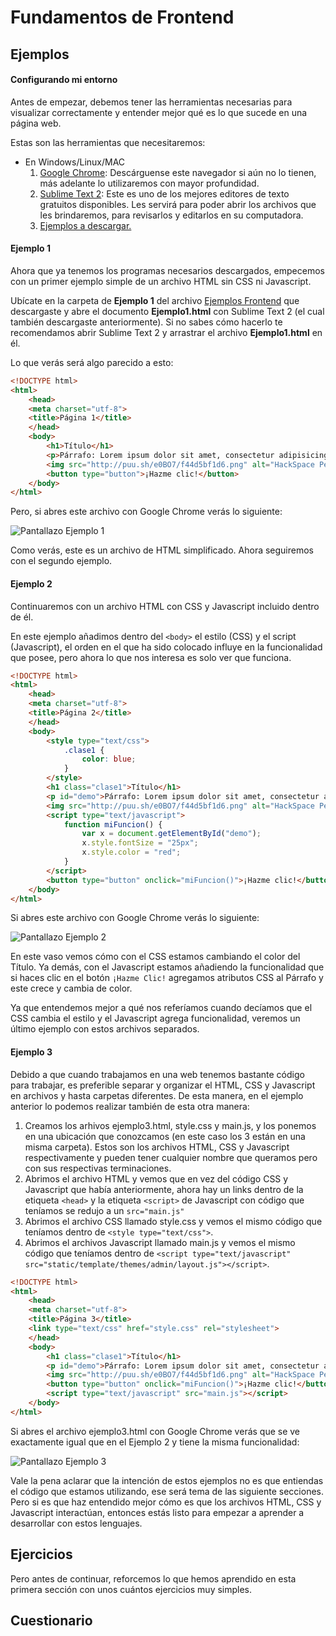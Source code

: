 # Fundamentos de Frontend

## Ejemplos

#### Configurando mi entorno

Antes de empezar, debemos tener las herramientas necesarias para visualizar correctamente y entender mejor qué es lo que sucede en una página web.

Estas son las herramientas que necesitaremos:

* En Windows/Linux/MAC
    1. [Google Chrome](http://www.google.com.pe/chrome/browser/desktop/index.html): Descárguense este navegador si aún no lo tienen, más adelante lo utilizaremos con mayor profundidad.
    2. [Sublime Text 2](http://www.sublimetext.com/2): Este es uno de los mejores editores de texto gratuitos disponibles. Les servirá para poder abrir los archivos que les brindaremos, para revisarlos y editarlos en su computadora.
    3. [Ejemplos a descargar.](http://www.hackspace.la/ejemplosfront)


#### Ejemplo 1

Ahora que ya tenemos los programas necesarios descargados, empecemos con un primer ejemplo simple de un archivo HTML sin CSS ni Javascript.

Ubícate en la carpeta de **Ejemplo 1** del archivo [Ejemplos Frontend](http://www.hackspace.la/ejemplosfront) que descargaste y abre el documento **Ejemplo1.html** con Sublime Text 2 (el cual también descargaste anteriormente). Si no sabes cómo hacerlo te recomendamos abrir Sublime Text 2 y arrastrar el archivo **Ejemplo1.html** en él.

Lo que verás será algo parecido a esto:

~~~html
<!DOCTYPE html>
<html>
    <head>
    <meta charset="utf-8">
    <title>Página 1</title>
    </head>
    <body>
        <h1>Título</h1>
        <p>Párrafo: Lorem ipsum dolor sit amet, consectetur adipisicing elit. Laborum sequi optio ullam ad nihil dolores eum, officiis assumenda delectus ea.</p>
        <img src="http://puu.sh/e0BO7/f44d5bf1d6.png" alt="HackSpace Perú">
        <button type="button">¡Hazme clic!</button>
    </body>
</html>
~~~

Pero, si abres este archivo con Google Chrome verás lo siguiente:

![Pantallazo Ejemplo 1](http://puu.sh/e32Ot/a9a3c0e10d.png)

Como verás, este es un archivo de HTML simplificado. Ahora seguiremos con el segundo ejemplo.


#### Ejemplo 2

Continuaremos con un archivo HTML con CSS y Javascript incluido dentro de él.

En este ejemplo añadimos dentro del ``<body>`` el estilo (CSS) y el script (Javascript), el orden en el que ha sido colocado influye en la funcionalidad que posee, pero ahora lo que nos interesa es solo ver que funciona.

~~~html
<!DOCTYPE html>
<html>
    <head>
    <meta charset="utf-8">
    <title>Página 2</title>
    </head>
    <body>
        <style type="text/css">
            .clase1 {
                color: blue;
            }
        </style>
        <h1 class="clase1">Título</h1>
        <p id="demo">Párrafo: Lorem ipsum dolor sit amet, consectetur adipisicing elit. Laborum sequi optio ullam ad nihil dolores eum, officiis assumenda delectus ea.</p>
        <img src="http://puu.sh/e0BO7/f44d5bf1d6.png" alt="HackSpace Perú">
        <script type="text/javascript">
            function miFuncion() {
                var x = document.getElementById("demo");
                x.style.fontSize = "25px";           
                x.style.color = "red"; 
            }
        </script>
        <button type="button" onclick="miFuncion()">¡Hazme clic!</button>
    </body>
</html>
~~~

Si abres este archivo con Google Chrome verás lo siguiente:

![Pantallazo Ejemplo 2](http://puu.sh/e34mZ/057a80a65b.png)

En este vaso vemos cómo con el CSS estamos cambiando el color del Título. Ya demás, con el Javascript estamos añadiendo la funcionalidad que si haces clic en el botón ``¡Hazme Clic!`` agregamos atributos CSS al Párrafo y este crece y cambia de color.

Ya que entendemos mejor a qué nos referíamos cuando decíamos que el CSS cambia el estilo y el Javascript agrega funcionalidad, veremos un último ejemplo con estos archivos separados.


#### Ejemplo 3

Debido a que cuando trabajamos en una web tenemos bastante código para trabajar, es preferible separar y organizar el HTML, CSS y Javascript en archivos y hasta carpetas diferentes. De esta manera, en el ejemplo anterior lo podemos realizar también de esta otra manera:

1. Creamos los arhivos ejemplo3.html, style.css y main.js, y los ponemos en una ubicación que conozcamos (en este caso los 3 están en una misma carpeta). Estos son los archivos HTML, CSS y Javascript respectivamente y pueden tener cualquier nombre que queramos pero con sus respectivas terminaciones.
2. Abrimos el archivo HTML y vemos que en vez del código CSS y Javascript que había anteriormente, ahora hay un links dentro de la etiqueta ``<head>`` y la etiqueta ``<script>`` de Javascript con código que teníamos se redujo a un ``src="main.js"``
3. Abrimos el archivo CSS llamado style.css y vemos el mismo código que teníamos dentro de ``<style type="text/css">``.
4. Abrimos el archivos Javascript llamado main.js y vemos el mismo código que teníamos dentro de ``<script type="text/javascript" src="static/template/themes/admin/layout.js"></script>``.

~~~html
<!DOCTYPE html>
<html>
    <head>
    <meta charset="utf-8">
    <title>Página 3</title>
    <link type="text/css" href="style.css" rel="stylesheet">
    </head>
    <body>
        <h1 class="clase1">Título</h1>
        <p id="demo">Párrafo: Lorem ipsum dolor sit amet, consectetur adipisicing elit. Laborum sequi optio ullam ad nihil dolores eum, officiis assumenda delectus ea.</p>
        <img src="http://puu.sh/e0BO7/f44d5bf1d6.png" alt="HackSpace Perú">
        <button type="button" onclick="miFuncion()">¡Hazme clic!</button>
        <script type="text/javascript" src="main.js"></script>
    </body>
</html>
~~~

Si abres el archivo ejemplo3.html con Google Chrome verás que se ve exactamente igual que en el Ejemplo 2 y tiene la misma funcionalidad:

![Pantallazo Ejemplo 3](http://puu.sh/e34mZ/057a80a65b.png)

Vale la pena aclarar que la intención de estos ejemplos no es que entiendas el código que estamos utilizando, ese será tema de las siguiente secciones. Pero si es que haz entendido mejor cómo es que los archivos HTML, CSS y Javascript interactúan, entonces estás listo para empezar a aprender a desarrollar con estos lenguajes.


## Ejercicios

Pero antes de continuar, reforcemos lo que hemos aprendido en esta primera sección con unos cuántos ejercicios muy simples.




## Cuestionario
